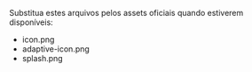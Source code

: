 Substitua estes arquivos pelos assets oficiais quando estiverem disponíveis:
- icon.png
- adaptive-icon.png
- splash.png
